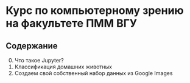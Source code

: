 # Курс по компьютерному зрению на факультете ПММ ВГУ

## Содержание

0. Что такое Jupyter?
1. Классификация домашних животных
2. Создаем свой собственный набор данных из Google Images
